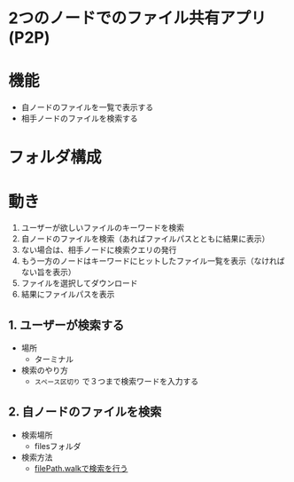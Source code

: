 # 2つのノードでのファイル共有アプリ(P2P)

# 機能
- 自ノードのファイルを一覧で表示する
- 相手ノードのファイルを検索する

# フォルダ構成

# 動き
1. ユーザーが欲しいファイルのキーワードを検索
2. 自ノードのファイルを検索（あればファイルパスとともに結果に表示）
3. ない場合は、相手ノードに検索クエリの発行
4. もう一方のノードはキーワードにヒットしたファイル一覧を表示（なければない旨を表示）
5. ファイルを選択してダウンロード
6. 結果にファイルパスを表示

## 1. ユーザーが検索する
- 場所
  - ターミナル
- 検索のやり方
  - `スペース区切り` で３つまで検索ワードを入力する

## 2. 自ノードのファイルを検索
- 検索場所
  - filesフォルダ
- 検索方法
  - [filePath.walkで検索を行う](https://golang.hateblo.jp/entry/golang-file-search-program-for-beginner)
